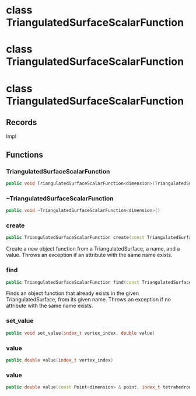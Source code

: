 # class TriangulatedSurfaceScalarFunction

# class TriangulatedSurfaceScalarFunction

# class TriangulatedSurfaceScalarFunction


## Records

Impl



## Functions

### TriangulatedSurfaceScalarFunction

```cpp
public void TriangulatedSurfaceScalarFunction<dimension>(TriangulatedSurfaceScalarFunction<dimension> && other)
```


### ~TriangulatedSurfaceScalarFunction

```cpp
public void ~TriangulatedSurfaceScalarFunction<dimension>()
```


### create

```cpp
public TriangulatedSurfaceScalarFunction create(const TriangulatedSurface<dimension> & solid, string_view function_name, double value)
```


 Create a new object function from a TriangulatedSurface, a name, and a value. Throws an exception if an attribute with the same name exists.

### find

```cpp
public TriangulatedSurfaceScalarFunction find(const TriangulatedSurface<dimension> & solid, string_view function_name)
```


 Finds an object function that already exists in the given TriangulatedSurface, from its given name. Throws an exception if no attribute with the same name exists.

### set_value

```cpp
public void set_value(index_t vertex_index, double value)
```


### value

```cpp
public double value(index_t vertex_index)
```


### value

```cpp
public double value(const Point<dimension> & point, index_t tetrahedron_id)
```




